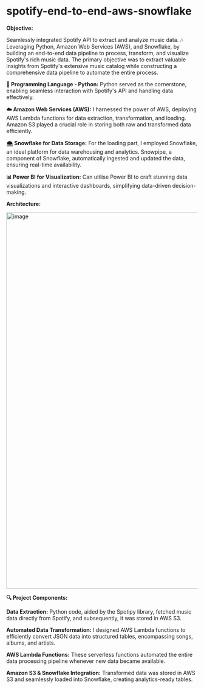 # spotify-end-to-end-aws-snowflake

**Objective:**

Seamlessly integrated Spotify API to extract and analyze music data. 🎶 Leveraging Python, Amazon Web Services (AWS), and Snowflake, by building an end-to-end data pipeline to process, transform, and visualize Spotify's rich music data.
The primary objective was to extract valuable insights from Spotify's extensive music catalog while constructing a comprehensive data pipeline to automate the entire process.


**🐍 Programming Language - Python:**
Python served as the cornerstone, enabling seamless interaction with Spotify's API and handling data effectively.


**☁️ Amazon Web Services (AWS):**
I harnessed the power of AWS, deploying AWS Lambda functions for data extraction, transformation, and loading. Amazon S3 played a crucial role in storing both raw and transformed data efficiently.


**🌨️ Snowflake for Data Storage:**
For the loading part, I employed Snowflake, an ideal platform for data warehousing and analytics. Snowpipe, a component of Snowflake, automatically ingested and updated the data, ensuring real-time availability.


**📊 Power BI for Visualization:**
Can utilise Power BI to craft stunning data visualizations and interactive dashboards, simplifying data-driven decision-making.

**Architecture:**

<img width="991" alt="image" src="https://github.com/imkaran45/spotify-end-to-end-aws-snowflake/assets/28987765/5cb82f31-3be7-4e6a-bd02-cf361c910ac9">



**🔍 Project Components:**

**Data Extraction:** Python code, aided by the Spotipy library, fetched music data directly from Spotify, and subsequently, it was stored in AWS S3.

**Automated Data Transformation:** I designed AWS Lambda functions to efficiently convert JSON data into structured tables, encompassing songs, albums, and artists.

**AWS Lambda Functions:** These serverless functions automated the entire data processing pipeline whenever new data became available.

**Amazon S3 & Snowflake Integration:** Transformed data was stored in AWS S3 and seamlessly loaded into Snowflake, creating analytics-ready tables.
